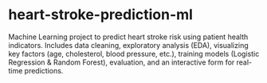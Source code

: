 # heart-stroke-prediction-ml
Machine Learning project to predict heart stroke risk using patient health indicators. Includes data cleaning, exploratory analysis (EDA), visualizing key factors (age, cholesterol, blood pressure, etc.), training models (Logistic Regression &amp; Random Forest), evaluation, and an interactive form for real-time predictions.
